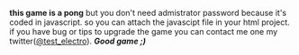 **this game is a pong**
but you don't need admistrator password because it's coded in javascript.
so you can attach the javascipt file in your html project.
if you have bug or tips to upgrade the game you can contact me one my twitter([@test_electro](https://twitter.com/test_electro)).
_**Good game ;)**_ 
